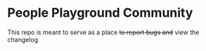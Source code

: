 # People Playground Community

This repo is meant to serve as a place ~~to report bugs and~~ view the changelog
